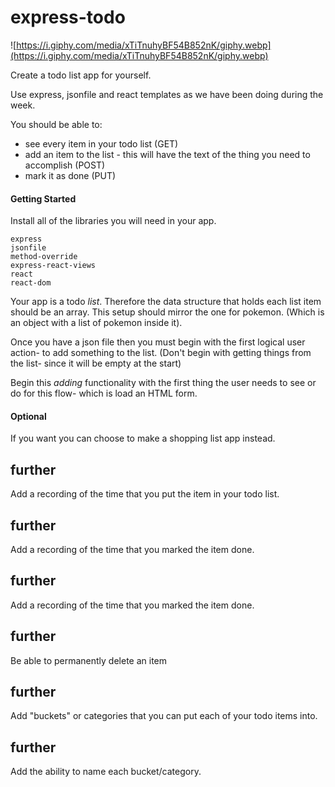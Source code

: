 # express-todo

![https://i.giphy.com/media/xTiTnuhyBF54B852nK/giphy.webp](https://i.giphy.com/media/xTiTnuhyBF54B852nK/giphy.webp)

Create a todo list app for yourself.

Use express, jsonfile and react templates as we have been doing during the week.

You should be able to:
- see every item in your todo list (GET)
- add an item to the list - this will have the text of the thing you need to accomplish (POST)
- mark it as done (PUT)

#### Getting Started
Install all of the libraries you will need in your app.

```
express
jsonfile
method-override
express-react-views
react
react-dom
```

Your app is a todo *list*. Therefore the data structure that holds each list item should be an array. This setup should mirror the one for pokemon. (Which is an object with a list of pokemon inside it).

Once you have a json file then you must begin with the first logical user action- to add something to the list. (Don't begin with getting things from the list- since it will be empty at the start)

Begin this *adding* functionality with the first thing the user needs to see or do for this flow- which is load an HTML form.

#### Optional
If you want you can choose to make a shopping list app instead.

## further
Add a recording of the time that you put the item in your todo list.

## further
Add a recording of the time that you marked the item done.

## further
Add a recording of the time that you marked the item done.

## further
Be able to permanently delete an item

## further
Add "buckets" or categories that you can put each of your todo items into.

## further
Add the ability to name each bucket/category.
